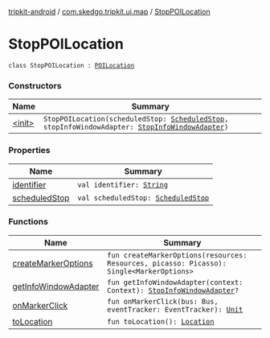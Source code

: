 [tripkit-android](../../index.md) / [com.skedgo.tripkit.ui.map](../index.md) / [StopPOILocation](./index.md)

# StopPOILocation

`class StopPOILocation : `[`POILocation`](../-p-o-i-location/index.md)

### Constructors

| Name | Summary |
|---|---|
| [&lt;init&gt;](-init-.md) | `StopPOILocation(scheduledStop: `[`ScheduledStop`](../../com.skedgo.tripkit.common.model/-scheduled-stop/index.md)`, stopInfoWindowAdapter: `[`StopInfoWindowAdapter`](../../com.skedgo.tripkit.ui.map.adapter/-stop-info-window-adapter/index.md)`)` |

### Properties

| Name | Summary |
|---|---|
| [identifier](identifier.md) | `val identifier: `[`String`](https://kotlinlang.org/api/latest/jvm/stdlib/kotlin/-string/index.html) |
| [scheduledStop](scheduled-stop.md) | `val scheduledStop: `[`ScheduledStop`](../../com.skedgo.tripkit.common.model/-scheduled-stop/index.md) |

### Functions

| Name | Summary |
|---|---|
| [createMarkerOptions](create-marker-options.md) | `fun createMarkerOptions(resources: Resources, picasso: Picasso): Single<MarkerOptions>` |
| [getInfoWindowAdapter](get-info-window-adapter.md) | `fun getInfoWindowAdapter(context: Context): `[`StopInfoWindowAdapter`](../../com.skedgo.tripkit.ui.map.adapter/-stop-info-window-adapter/index.md)`?` |
| [onMarkerClick](on-marker-click.md) | `fun onMarkerClick(bus: Bus, eventTracker: EventTracker): `[`Unit`](https://kotlinlang.org/api/latest/jvm/stdlib/kotlin/-unit/index.html) |
| [toLocation](to-location.md) | `fun toLocation(): `[`Location`](../../com.skedgo.tripkit.common.model/-location/index.md) |
